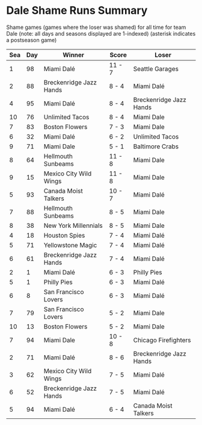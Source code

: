 # Dale Shame Runs Summary



Shame games (games where the loser was shamed) for all time for team Dale (note: all days and seasons displayed are 1-indexed) (asterisk indicates a postseason game)


| Sea | Day | Winner | Score | Loser | 
| ------ |------ |------ |------ |------ |
| 1 | 98 | Miami Dalé | 11 - 7 | Seattle Garages | 
| 2 | 88 | Breckenridge Jazz Hands | 8 - 4 | Miami Dalé | 
| 4 | 95 | Miami Dalé | 8 - 4 | Breckenridge Jazz Hands | 
| 10 | 76 | Unlimited Tacos | 8 - 4 | Miami Dale | 
| 7 | 83 | Boston Flowers | 7 - 3 | Miami Dale | 
| 6 | 32 | Miami Dalé | 6 - 2 | Unlimited Tacos | 
| 9 | 71 | Miami Dale | 5 - 1 | Baltimore Crabs | 
| 8 | 64 | Hellmouth Sunbeams | 11 - 8 | Miami Dale | 
| 9 | 15 | Mexico City Wild Wings | 11 - 8 | Miami Dale | 
| 5 | 93 | Canada Moist Talkers | 10 - 7 | Miami Dalé | 
| 7 | 88 | Hellmouth Sunbeams | 8 - 5 | Miami Dale | 
| 8 | 38 | New York Millennials | 8 - 5 | Miami Dale | 
| 4 | 18 | Houston Spies | 7 - 4 | Miami Dalé | 
| 5 | 71 | Yellowstone Magic | 7 - 4 | Miami Dalé | 
| 6 | 61 | Breckenridge Jazz Hands | 7 - 4 | Miami Dalé | 
| 2 | 1 | Miami Dalé | 6 - 3 | Philly Pies | 
| 5 | 1 | Philly Pies | 6 - 3 | Miami Dalé | 
| 6 | 8 | San Francisco Lovers | 6 - 3 | Miami Dalé | 
| 7 | 79 | San Francisco Lovers | 5 - 2 | Miami Dale | 
| 10 | 13 | Boston Flowers | 5 - 2 | Miami Dale | 
| 7 | 94 | Miami Dale | 10 - 8 | Chicago Firefighters | 
| 2 | 71 | Miami Dalé | 8 - 6 | Breckenridge Jazz Hands | 
| 3 | 62 | Mexico City Wild Wings | 7 - 5 | Miami Dalé | 
| 6 | 52 | Breckenridge Jazz Hands | 7 - 5 | Miami Dalé | 
| 5 | 94 | Miami Dalé | 6 - 4 | Canada Moist Talkers | 


